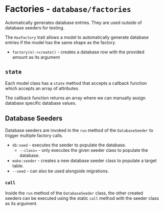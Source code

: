 # Factories - `database/factories`

Automatically generates database entries. They are used outside of database seeders for testing.

The `HasFactory` trait allows a model to automatically generate database entries if the model has the same shape as the factory.

- `factory(n)->create()` - creates a database row with the provided amount as its argument

## `state`

Each model class has a `state` method that accepts a callback function which accepts an array of attributes.

The callback function returns an array where we can manually assign database specific database values.

## Database Seeders

Database seeders are invoked in the `run` method of the `DatabaseSeeder` to trigger multiple factory calls.

- `db:seed` - executes the seeder to populate the database.
  - `--class=` - only executes the given seeder class to populate the database.
- `make:seeder` - creates a new database seeder class to populate a target table.
- `--seed` - can also be used alongside migrations.

### `call`

Inside the `run` method of the `DatabaseSeeder` class, the other created seeders can be executed using the static `call` method with the seeder class as its argument.
